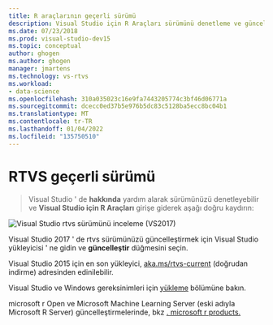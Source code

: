 ```yaml
---
title: R araçlarının geçerli sürümü
description: Visual Studio için R Araçları sürümünü denetleme ve güncelleştirmelerin yüklenmesi.
ms.date: 07/23/2018
ms.prod: visual-studio-dev15
ms.topic: conceptual
author: ghogen
ms.author: ghogen
manager: jmartens
ms.technology: vs-rtvs
ms.workload:
- data-science
ms.openlocfilehash: 310a035023c16e9fa7443205774c3bf46d06771a
ms.sourcegitcommit: dcecc0ed37b5e976b5dc83c5128ba5ecc8bc04b1
ms.translationtype: MT
ms.contentlocale: tr-TR
ms.lasthandoff: 01/04/2022
ms.locfileid: "135750510"
---
```

# <a name="rtvs-current-version"></a>RTVS geçerli sürümü

  >  Visual Studio ' de **hakkında** yardım alarak sürümünüzü denetleyebilir ve **Visual Studio için R Araçları** girişe giderek aşağı doğru kaydırın:

![Visual Studio rtvs sürümünü inceleme (VS2017)](media/current-version.png)

Visual Studio 2017 ' de rtvs sürümünüzü güncelleştirmek için Visual Studio yükleyicisi ' ne gidin ve **güncelleştir** düğmesini seçin.

Visual Studio 2015 için en son yükleyici, [aka.ms/rtvs-current](https://rtvs.blob.core.windows.net/download/RTVS_2017-12-18.1.exe) (doğrudan indirme) adresinden edinilebilir.

Visual Studio ve Windows gereksinimleri için [yükleme](installing-r-tools-for-visual-studio.md) bölümüne bakın.

microsoft r Open ve Microsoft Machine Learning Server (eski adıyla Microsoft R Server) güncelleştirmelerinde, bkz [. microsoft r products.](https://azure.microsoft.com/?ocid=cloudplat_hp)
